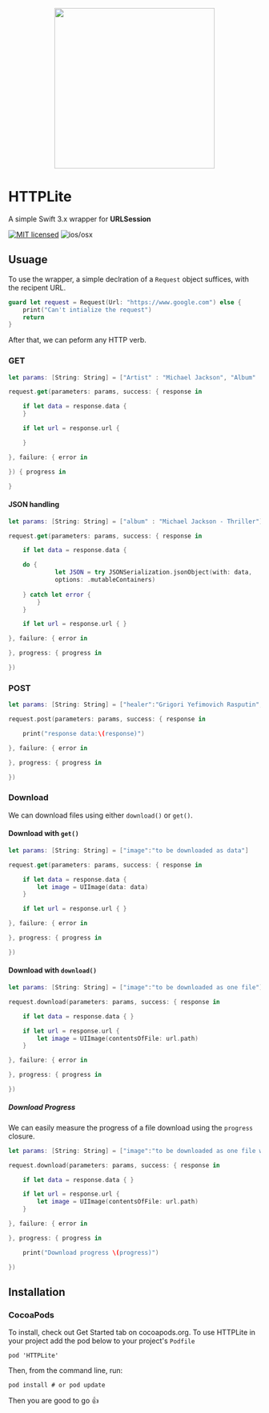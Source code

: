 
<p align="center">
<img src="https://cloud.githubusercontent.com/assets/928095/21403346/c7b6ea90-c792-11e6-9c3b-a7553268efd0.png" width="320">
</p>

# HTTPLite
A simple Swift 3.x wrapper for **URLSession**


[![MIT licensed](https://img.shields.io/badge/license-MIT-blue.svg)](https://raw.githubusercontent.com/hyperium/hyper/master/LICENSE) ![ios/osx](https://cocoapod-badges.herokuapp.com/p/AFNetworking/badge.png)

## Usuage 

To use the wrapper, a simple declration of a `Request` object suffices, with the recipent URL.

```swift
guard let request = Request(Url: "https://www.google.com") else {
    print("Can't intialize the request")
    return
}
```

After that, we can peform any HTTP verb.

### GET

```swift
let params: [String: String] = ["Artist" : "Michael Jackson", "Album" : "Thriller"]

request.get(parameters: params, success: { response in

    if let data = response.data {
    }

    if let url = response.url {

    }

}, failure: { error in

}) { progress in

}
```

#### JSON handling

```swift
let params: [String: String] = ["album" : "Michael Jackson - Thriller"]

request.get(parameters: params, success: { response in

    if let data = response.data {

   	do {
       		 let JSON = try JSONSerialization.jsonObject(with: data,
       		 options: .mutableContainers)
    	
	} catch let error {	
        }
    }

    if let url = response.url { }

}, failure: { error in

}, progress: { progress in

})
```

### POST
```swift
let params: [String: String] = ["healer":"Grigori Yefimovich Rasputin", "powers": "healer and adviser"]

request.post(parameters: params, success: { response in

    print("response data:\(response)")

}, failure: { error in

}, progress: { progress in

})

```

### Download

We can download files using either `download()` or `get()`.

#### Download with `get()`

```swift
let params: [String: String] = ["image":"to be downloaded as data"]

request.get(parameters: params, success: { response in

    if let data = response.data { 
        let image = UIImage(data: data)
    }

    if let url = response.url { }

}, failure: { error in

}, progress: { progress in

})
```

#### Download with `download()`

```swift
let params: [String: String] = ["image":"to be downloaded as one file"]

request.download(parameters: params, success: { response in

    if let data = response.data { }

    if let url = response.url { 
        let image = UIImage(contentsOfFile: url.path)
    }

}, failure: { error in

}, progress: { progress in

})
```

##### Download Progress

We can easily measure the progress of a file download using the `progress` closure. 

```swift
let params: [String: String] = ["image":"to be downloaded as one file with progress"]

request.download(parameters: params, success: { response in

    if let data = response.data { }

    if let url = response.url { 
        let image = UIImage(contentsOfFile: url.path)
    }

}, failure: { error in

}, progress: { progress in

	print("Download progress \(progress)")

})
```

## Installation 

### CocoaPods

To install, check out Get Started tab on cocoapods.org.
To use HTTPLite in your project add the pod below to your project's `Podfile` 

```
pod 'HTTPLite'
```

Then, from the command line, run:

```
pod install # or pod update
```
Then you are good to go :+1:
